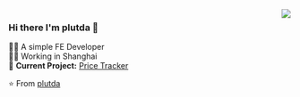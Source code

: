 <img align='right' src="https://github-readme-stats.vercel.app/api?username=plutda&show_icons=true">

### Hi there I'm plutda :lemon:
<!-- 
[![lucafluri.ch](https://img.shields.io/static/v1?label=lucafluri.ch&message=%20&color=yellow&logo=&style=flat-square&logoColor=white)](https://www.lucafluri.ch/)
[![Instagram](https://img.shields.io/static/v1?label=Instagram&message=%20&color=orange&logo=Instagram&style=flat-square&logoColor=white)](https://www.instagram.com/lucafluri/)
[![me@lucafluri.ch](https://img.shields.io/static/v1?label=me@lucafluri.ch&message=%20&color=red&logo=gmail&style=flat-square&logoColor=white)](mailto:me@lucafluri.ch) -->
  
👨‍💻 A simple FE Developer  
👨‍🎓 Working in Shanghai  
🚧 **Current Project:** [Price Tracker](https://github.com/plutda/el-tree-select)

⭐️ From [plutda](https://github.com/plutda)
